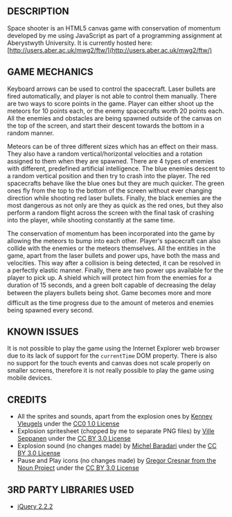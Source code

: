 ## DESCRIPTION
Space shooter is an HTML5 canvas game with conservation of momentum developed by me
using JavaScript as part of a programming assignment at Aberystwyth University.
It is currently hosted here: [http://users.aber.ac.uk/mwg2/ftw/](http://users.aber.ac.uk/mwg2/ftw/)

## GAME MECHANICS

Keyboard arrows can be used to control the spacecraft. Laser bullets are fired automatically, and player
is not able to control them manually. There are two ways to score points in the game.
Player can either shoot up the meteors for 10 points each, or the enemy spacecrafts worth
20 points each. All the enemies and obstacles are being spawned outside of the canvas on
the top of the screen, and start their descent towards the bottom in a random manner.

Meteors can be of three different sizes which has an effect on their mass. They also
have a random vertical/horizontal velocities and a rotation assigned to them when they are
spawned. There are 4 types of enemies with different, predefined artificial intelligence. The
blue enemies descent to a random vertical position and then try to crash into the player.
The red spacecrafts behave like the blue ones but they are much quicker. The green ones
fly from the top to the bottom of the screen without ever changing direction while shooting
red laser bullets. Finally, the black enemies are the most dangerous as not only are they
as quick as the red ones, but they also perform a random flight across the screen with the
final task of crashing into the player, while shooting constantly at the same time.

The conservation of momentum has been incorporated into the game by allowing the
meteors to bump into each other. Player's spacecraft can also collide with the enemies
or the meteors themselves. All the entities in the game, apart from the laser bullets and
power ups, have both the mass and velocities. This way after a collision is being detected,
it can be resolved in a perfectly elastic manner. Finally, there are two power ups available
for the player to pick up. A shield which will protect him from the enemies for a duration
of 15 seconds, and a green bolt capable of decreasing the delay between the players bullets
being shot. Game becomes more and more difficult as the time progress due to the amount
of meteros and enemies being spawned every second.

## KNOWN ISSUES
It is not possible to play the game using the Internet Explorer web browser due to its
lack of support for the `currentTime` DOM property. There is also no support for the
touch events and canvas does not scale properly on smaller screens, therefore it is
not really possible to play the game using mobile devices.

## CREDITS

- All the sprites and sounds, apart from the explosion ones by [Kenney Vleugels](http://www.kenney.nl)
  under the [CC0 1.0 License](https://creativecommons.org/publicdomain/zero/1.0/)
- Explosion spritesheet (chopped by me to separate PNG files) by [Ville Seppanen](http://villeseppanen.com)
  under the [CC BY 3.0 License](https://creativecommons.org/licenses/by/3.0/)
- Explosion sound (no changes made) by [Michel Baradari](http://apollo-music.de)
  under the [CC BY 3.0 License](https://creativecommons.org/licenses/by/3.0/)
- Pause and Play icons (no changes made) by [Gregor Cresnar from the Noun Project](https://thenounproject.com/search/?q=pause&i=200252)
  under the [CC BY 3.0 License](https://creativecommons.org/licenses/by/3.0/)

## 3RD PARTY LIBRARIES USED
- [jQuery 2.2.2](https://jquery.com/)
